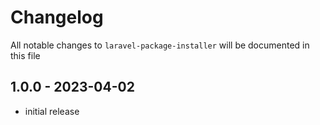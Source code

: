 # Changelog

All notable changes to `laravel-package-installer` will be documented in this file

## 1.0.0 - 2023-04-02

- initial release
